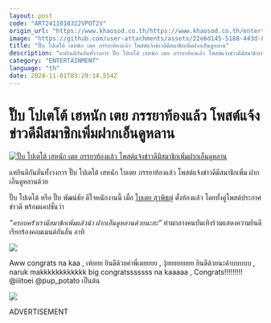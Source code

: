 ```yaml
---
layout: post
code: "ART2411010322VPOT2V"
origin_url: "https://www.khaosod.co.th/https://www.khaosod.co.th/entertainment/news_9485594"
image: "https://github.com/user-attachments/assets/22e6d145-5188-443d-8fc9-a82bd946e0c0"
title: "ปั๊บ โปเตโต้ เฮหนัก เตย ภรรยาท้องแล้ว โพสต์แจ้งข่าวดีมีสมาชิกเพิ่มฝากเอ็นดูหลาน"
description: "แห่ยินดีกันลั่นทั้งวงการ ปั๊บ โปเตโต้ เฮหนัก เตย ภรรยาท้องแล้ว โพสต์แจ้งข่าวดีมีสมาชิกเพิ่ม ฝากเอ็นดูหลานด้วยปั๊บ โปเตโต้ หรือ ปั๊บ พัฒน์ชัย ดีใจหนักงานนี้"
category: "ENTERTAINMENT"
language: "th"
date: 2024-11-01T03:29:14.554Z
---
```


# ปั๊บ โปเตโต้ เฮหนัก เตย ภรรยาท้องแล้ว โพสต์แจ้งข่าวดีมีสมาชิกเพิ่มฝากเอ็นดูหลาน

[![ปั๊บ โปเตโต้ เฮหนัก เตย ภรรยาท้องแล้ว โพสต์แจ้งข่าวดีมีสมาชิกเพิ่มฝากเอ็นดูหลาน](https://www.khaosod.co.th/wpapp/uploads/2024/11/puptoeibaby111679998.jpg "ปั๊บ โปเตโต้ เฮหนัก เตย ภรรยาท้องแล้ว โพสต์แจ้งข่าวดีมีสมาชิกเพิ่มฝากเอ็นดูหลาน")](https://www.khaosod.co.th/wpapp/uploads/2024/11/puptoeibaby111679998.jpg)

แห่ยินดีกันลั่นทั้งวงการ ปั๊บ โปเตโต้ เฮหนัก ใบเตย ภรรยาท้องแล้ว โพสต์แจ้งข่าวดีมีสมาชิกเพิ่ม ฝากเอ็นดูหลานด้วย

ปั๊บ โปเตโต้ หรือ ปั๊บ พัฒน์ชัย ดีใจหนักงานนี้ เมื่อ [ใบเตย สุวพิชญ์](https://www.instagram.com/p/DBz4vDvSuMv/) ตั้งท้องแล้ว โดยทั้งคู่โพสต์ประกาศข่าวดี พร้อมแคปชั่นว่า

_“ครอบครัวเรามีสมาชิกเพิ่มแล้วน้า ฝากเอ็นดูหลานด้วยนะฮะ”_ ท่ามกลางคนบันเทิงร่วมแสดงความยินดี เรียกร้องคอมเมนต์กันลั่น อาทิ

[![](https://www.khaosod.co.th/wpapp/uploads/2024/11/puptoeibaby111671.jpg)](https://www.khaosod.co.th/wpapp/uploads/2024/11/puptoeibaby111671.jpg)

Aww congrats na kaa , เห้ยยย ยินดีด้วยค่าพี่เตยยยย , งุ้ยยยยยยยย ยินดีด้วยนะค้าบบบบบ ,  
naruk makkkkkkkkkkkk big congratsssssss na kaaaaa , Congrats!!!!!!!!! @iiitoei @pup\_potato เป็นต้น

[![](https://www.khaosod.co.th/wpapp/uploads/2024/11/puptoeibaby1116711.jpg)](https://www.khaosod.co.th/wpapp/uploads/2024/11/puptoeibaby1116711.jpg)

ADVERTISEMENT